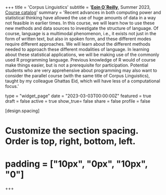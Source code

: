 +++
title = 'Corpus Linguistics'
subtitle = '[**Eoin O`Reilly**](https://slam.phil.hhu.de/authors/eoin/), Summer 2023, [Course catalog](https://lsf.hhu.de/qisserver/rds?state=verpublish&status=init&vmfile=no&publishid=240680&moduleCall=webInfo&publishConfFile=webInfo&publishSubDir=veranstaltung)'
summary = 'Recent advances in both computing power and statistical thinking have allowed the use of huge amounts of data in a way not feasible in earlier times. In this course, we will learn how to use these new methods and data sources to investigate the structure of language. Of course, language is a multimodal phenomenon, i.e., it exists not just in the form of written text, but also in spoken form, and these different modes require different approaches. We will learn about the different methods needed to approach these different modalities of language. In learning about these statistical applications, we will be making use of the commonly used R programming language. Previous knowledge of R would of course make things easier, but is not a prerequisite for participation. Potential students who are very apprehensive about programming may also want to consider the parallel course (with the same title of Corpus Linguistics), taught by my colleague Ghattas Eid, which will have less of a computational focus.'

type = "widget_page"
date = "2023-03-03T00:00:00Z"
featured = true
draft = false
active = true
show_true= false
share = false
profile = false

[design.spacing]
  # Customize the section spacing. Order is top, right, bottom, left.
  # padding = ["10px", "0px", "10px", "0"]

+++

